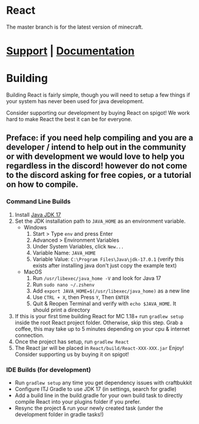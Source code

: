 # React

The master branch is for the latest version of minecraft.

# [Support](https://discord.gg/3xxPTpT) **|** [Documentation](https://docs.volmit.com/react/)

# Building

Building React is fairly simple, though you will need to setup a few things if your system has never been used for java
development.

Consider supporting our development by buying React on spigot! We work hard to make React the best it can be for everyone.

## Preface: if you need help compiling and you are a developer / intend to help out in the community or with development we would love to help you regardless in the discord! however do not come to the discord asking for free copies, or a tutorial on how to compile.

### Command Line Builds

1. Install [Java JDK 17](https://www.oracle.com/java/technologies/javase/jdk17-archive-downloads.html)
2. Set the JDK installation path to `JAVA_HOME` as an environment variable.
    * Windows
        1. Start > Type `env` and press Enter
        2. Advanced > Environment Variables
        3. Under System Variables, click `New...`
        4. Variable Name: `JAVA_HOME`
        5. Variable Value: `C:\Program Files\Java\jdk-17.0.1` (verify this exists after installing java don't just copy
           the example text)
    * MacOS
        1. Run `/usr/libexec/java_home -V` and look for Java 17
        2. Run `sudo nano ~/.zshenv`
        3. Add `export JAVA_HOME=$(/usr/libexec/java_home)` as a new line
        4. Use `CTRL + X`, then Press `Y`, Then `ENTER`
        5. Quit & Reopen Terminal and verify with `echo $JAVA_HOME`. It should print a directory
3. If this is your first time building React for MC 1.18+ run `gradlew setup` inside the root React project folder.
   Otherwise, skip this step. Grab a coffee, this may take up to 5 minutes depending on your cpu & internet connection.
4. Once the project has setup, run `gradlew React`
5. The React jar will be placed in `React/build/React-XXX-XXX.jar` Enjoy! Consider supporting us by buying it on spigot!

### IDE Builds (for development)

* Run `gradlew setup` any time you get dependency issues with craftbukkit
* Configure ITJ Gradle to use JDK 17 (in settings, search for gradle)
* Add a build line in the build.gradle for your own build task to directly compile React into your plugins folder if you
  prefer.
* Resync the project & run your newly created task (under the development folder in gradle tasks!)
